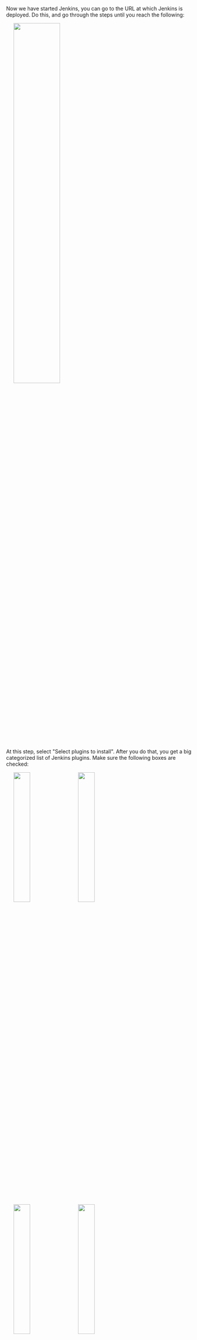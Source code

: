 Now we have started Jenkins, you can go to the URL at which Jenkins is deployed. Do this, and go through the steps until you reach the following:

<img src="https://github.com/pokeclicker/pipeline/raw/master/images/jenkins_plugins_0.png" width="50%" style="padding-left:20px;"  />

At this step, select "Select plugins to install". After you do that, you get a big categorized list of Jenkins plugins. Make sure the following boxes are checked:

<img src="https://github.com/pokeclicker/pipeline/raw/master/images/jenkins_plugins_1.png" width="30%" style="padding-left:20px;"  />
<img src="https://github.com/pokeclicker/pipeline/raw/master/images/jenkins_plugins_2.png" width="30%" style="padding-left:20px;"  />
<img src="https://github.com/pokeclicker/pipeline/raw/master/images/jenkins_plugins_3.png" width="30%" style="padding-left:20px;"  />
<img src="https://github.com/pokeclicker/pipeline/raw/master/images/jenkins_plugins_4.png" width="30%" style="padding-left:20px;"  />
<img src="https://github.com/pokeclicker/pipeline/raw/master/images/jenkins_plugins_5.png" width="30%" style="padding-left:20px;"  />

You can keep the rest on the default settings. After you do this, Jenkins will be installed and build jobs can be configured. 

Before we configure the first job, we will show how to configure the security settings. In Jenkins, go to `Manage Jenkins` -> `Configure Global Security` -> `Authorization`. Set the authorisation settings to the following:

<img src="https://github.com/pokeclicker/pipeline/raw/master/images/security_jenkins.png" width="50%" style="padding-left:20px;"  />
